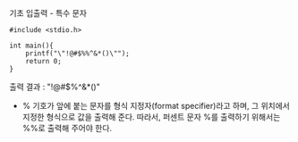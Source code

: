 기초 입출력 - 특수 문자

```
#include <stdio.h>

int main(){
    printf("\"!@#$%%^&*()\""); 
    return 0;
}
```

출력 결과 : "!@#$%^&*()"

* % 기호가 앞에 붙는 문자를 형식 지정자(format specifier)라고 하며,
그 위치에서 지정한 형식으로 값을 출력해 준다.
따라서, 퍼센트 문자 %를 출력하기 위해서는 %%로 출력해 주어야 한다.